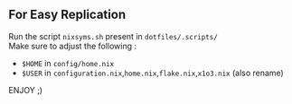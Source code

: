 ## For Easy Replication  
Run the script `nixsyms.sh` present in `dotfiles/.scripts/`    
Make sure to adjust the following :    
- `$HOME` in `config/home.nix`   
- `$USER` in `configuration.nix`,`home.nix`,`flake.nix`,`x1o3.nix` (also rename)  

ENJOY ;)
